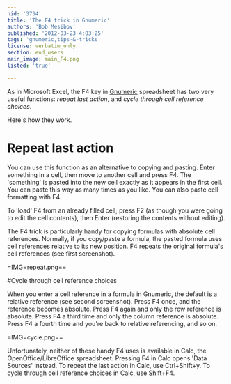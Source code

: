 ```yaml
---
nid: '3734'
title: 'The F4 trick in Gnumeric'
authors: 'Bob Mesibov'
published: '2012-03-23 4:03:25'
tags: 'gnumeric,tips-&-tricks'
license: verbatim_only
section: end_users
main_image: main_F4.png
listed: 'true'

---
```

As in Microsoft Excel, the F4 key in [Gnumeric](http://projects.gnome.org/gnumeric/) spreadsheet has two very useful functions: _repeat last action_, and
_cycle through cell reference choices_.

Here's how they work.

<!--break-->

# Repeat last action

You can use this function as an alternative to copying and pasting. Enter something in a cell, then move to another cell and press F4. The 'something' is pasted into the new cell exactly as it appears in the first cell. You can paste this way as many times as you like. You can also paste cell formatting with F4.

To 'load' F4 from an already filled cell, press F2 (as though you were going to edit the cell contents), then Enter (restoring the contents without editing).

The F4 trick is particularly handy for copying formulas with absolute cell references. Normally, if you copy/paste a formula, the pasted formula uses cell references relative to its new position. F4 repeats the original formula's cell references (see first screenshot).

=IMG=repeat.png==

#Cycle through cell reference choices

When you enter a cell reference in a formula in Gnumeric, the default is a relative reference (see second screenshot). Press F4 once, and the reference becomes absolute. Press F4 again and only the row reference is absolute. Press F4 a third time and only the column reference is absolute. Press F4 a fourth time and you're back to relative referencing, and so on.

=IMG=cycle.png==

Unfortunately, neither of these handy F4 uses is available in Calc, the OpenOffice/LibreOffice spreadsheet. Pressing F4 in Calc opens 'Data Sources' instead. To repeat the last action in Calc, use Ctrl+Shift+y. To cycle through cell reference choices in Calc, use Shift+F4.